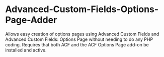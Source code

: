 Advanced-Custom-Fields-Options-Page-Adder
==========================================

Allows easy creation of options pages using Advanced Custom Fields and Advanced Custom Fields: Options Page without needing to do any PHP coding. Requires that both ACF and the ACF Options Page add-on be installed and active.
